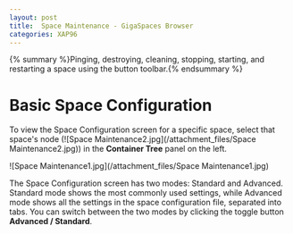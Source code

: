 ```yaml
---
layout: post
title:  Space Maintenance - GigaSpaces Browser
categories: XAP96
---
```


{% summary %}Pinging, destroying, cleaning, stopping, starting, and restarting a space using the button toolbar.{% endsummary %}

# Basic Space Configuration

To view the Space Configuration screen for a specific space, select that space's node (![Space Maintenance2.jpg](/attachment_files/Space Maintenance2.jpg)) in the **Container Tree** panel on the left.

![Space Maintenance1.jpg](/attachment_files/Space Maintenance1.jpg)

The Space Configuration screen has two modes: Standard and Advanced. Standard mode shows the most commonly used settings, while Advanced mode shows all the settings in the space configuration file, separated into tabs. You can switch between the two modes by clicking the toggle button **Advanced / Standard**.
